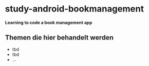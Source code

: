 # study-android-bookmanagement
#### Learning to code a book management app 

## Themen die hier behandelt werden

- tbd
- tbd
- ...